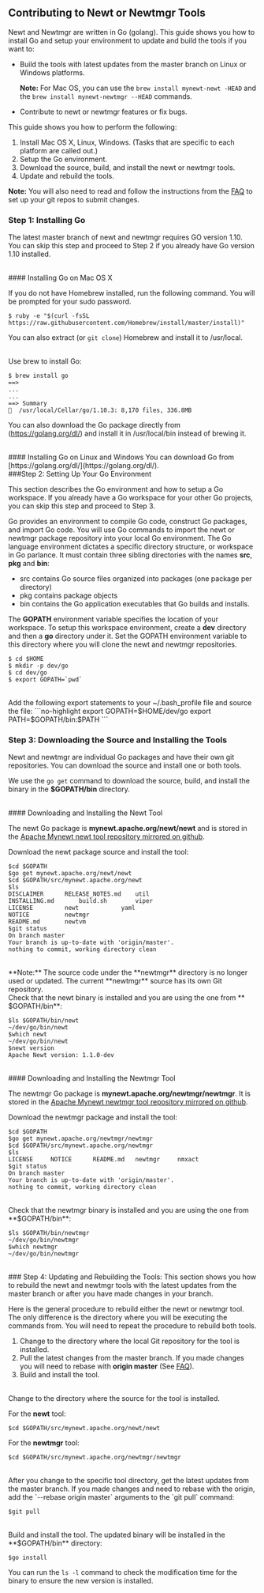 ## Contributing to Newt or Newtmgr Tools

Newt and Newtmgr are written in Go (golang). This guide shows you how to install Go and setup your environment to update and build the tools if you want to: 

* Build the tools with latest updates from the master branch on Linux or Windows platforms. 

    **Note:** For Mac OS,  you can use the `brew install mynewt-newt -HEAD` and the `brew install mynewt-newtmgr --HEAD` commands.

* Contribute to newt or newtmgr features or fix bugs.

This guide shows you how to perform the following:

1. Install Mac OS X, Linux, Windows. (Tasks that are specific to each platform are called out.)
2. Setup the Go environment.
3. Download the source, build, and install the newt or newtmgr tools.
4. Update and rebuild the tools. 

**Note:** You will also need to read and follow the instructions from the [FAQ](/faq/answers/) to set up your git repos to submit changes.


### Step 1: Installing Go 
The latest master branch of newt and newtmgr requires GO version 1.10.  You can skip this step and proceed to Step 2 if you already have Go version 1.10 installed.

<br>
#### Installing Go on Mac OS X

If you do not have Homebrew installed, run the following command. You will be prompted for your sudo password.

```no-highlight
$ ruby -e "$(curl -fsSL https://raw.githubusercontent.com/Homebrew/install/master/install)"
```
You can also extract (or `git clone`) Homebrew and install it to /usr/local.

<br>
Use brew to install Go:
     
```no-highlight
$ brew install go
==> 
...
... 
==> Summary
🍺  /usr/local/Cellar/go/1.10.3: 8,170 files, 336.8MB
```
You can also download the Go package directly from (https://golang.org/dl/) and install it in /usr/local/bin instead of brewing it. 

<br>
#### Installing Go on Linux and Windows
You can download Go from [https://golang.org/dl/](https://golang.org/dl/).

<br>
###Step 2: Setting Up Your Go Environment 

This section describes the Go environment and how to setup a Go workspace. If you already have a Go workspace for your other Go projects, you can skip this step and proceed to Step 3.

Go provides an environment to compile Go code, construct Go packages,  and import Go code.  You will use Go commands to import the newt or newtmgr package repository into your local Go environment.  The Go language environment dictates a specific directory structure, or workspace in Go parlance. It must contain three sibling directories with the names **src**, **pkg** and **bin**: 

* src contains Go source files organized into packages (one package per directory)
* pkg contains package objects
* bin contains the Go application executables that Go builds and installs.

The **GOPATH** environment variable specifies the location of your workspace.  To setup this workspace environment, create a **dev** directory and then a **go** directory under it. Set the GOPATH environment variable to this directory where you will clone the newt and newtmgr repositories.
    
```no-highlight
$ cd $HOME
$ mkdir -p dev/go  
$ cd dev/go
$ export GOPATH=`pwd`
```
<br>
Add the following export statements to your ~/.bash_profile file and source the file:
```no-highlight
export GOPATH=$HOME/dev/go
export PATH=$GOPATH/bin:$PATH
```
<br>

### Step 3: Downloading the Source and Installing the Tools 
Newt and newtmgr are individual Go packages and have their own git repositories. You can download the source and install one or both tools.

We use the `go get` command to download the source, build, and install the binary in the **$GOPATH/bin** directory. 

<br>
#### Downloading and Installing the Newt Tool

The newt Go package is **mynewt.apache.org/newt/newt** and is stored in the [Apache Mynewt newt tool repository mirrored on github](https://github.com/apache/mynewt-newt). 


Download the newt package source and install the tool:

```no-highlight
$cd $GOPATH
$go get mynewt.apache.org/newt/newt
$cd $GOPATH/src/mynewt.apache.org/newt
$ls 
DISCLAIMER		RELEASE_NOTES.md	util
INSTALLING.md		build.sh		viper
LICENSE			newt			yaml
NOTICE			newtmgr
README.md		newtvm
$git status
On branch master
Your branch is up-to-date with 'origin/master'.
nothing to commit, working directory clean
```
<br>
**Note:** The source code under the **newtmgr** directory is no longer used or updated. The current **newtmgr** source has its own Git repository.

<br>
Check that the newt binary is installed and you are using the one from ** $GOPATH/bin**:

```no-highlight
$ls $GOPATH/bin/newt
~/dev/go/bin/newt
$which newt
~/dev/go/bin/newt
$newt version
Apache Newt version: 1.1.0-dev
```
<br>
#### Downloading and Installing the Newtmgr Tool

The newtmgr Go package is **mynewt.apache.org/newtmgr/newtmgr**. It is stored in the [Apache Mynewt newtmgr tool repository mirrored on github](https://github.com/apache/mynewt-newtmgr).

Download the newtmgr package and install the tool:

```no-highlight
$cd $GOPATH
$go get mynewt.apache.org/newtmgr/newtmgr
$cd $GOPATH/src/mynewt.apache.org/newtmgr
$ls
LICENSE		NOTICE		README.md	newtmgr		nmxact
$git status
On branch master
Your branch is up-to-date with 'origin/master'.
nothing to commit, working directory clean
```
<br>
Check that the newtmgr binary is installed and you are using the one from **$GOPATH/bin**:

```no-highlight
$ls $GOPATH/bin/newtmgr
~/dev/go/bin/newtmgr
$which newtmgr
~/dev/go/bin/newtmgr
```
<br>
### Step 4: Updating and Rebuilding the Tools:
This section shows you how to rebuild the newt and newtmgr tools with the latest updates from the master branch or after you have made changes in your branch. 

Here is the general procedure to rebuild either the newt or newtmgr tool. The only difference is the directory where you will be executing the commands from. You will need to repeat the procedure to rebuild both tools.

1. Change to the directory where the local Git repository for the tool is installed.
2. Pull the latest changes from the master branch. If you made changes you will need to rebase with **origin master** (See [FAQ](/faq/answers/)).
3. Build and install the tool.

<br>
Change to the directory where the source for the tool is installed.

For the  **newt** tool:
```no-highlight
$cd $GOPATH/src/mynewt.apache.org/newt/newt
```

For the **newtmgr** tool:
```no-highlight
$cd $GOPATH/src/mynewt.apache.org/newtmgr/newtmgr
```
<br>
After you change to the specific tool directory, get the latest updates from the master branch.  If you made changes and need to rebase with the origin, add the `--rebase origin master` arguments to the  `git pull` command:

```no-highlight
$git pull 
```

<br>
Build and install the tool. The updated binary will be installed in the **$GOPATH/bin** directory: 

```no-highlight
$go install
```
You can run the `ls -l` command to check the modification time for the binary to ensure the new version is installed. 

